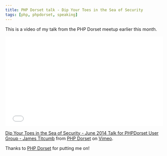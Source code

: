 ```yaml
---
title: PHP Dorset talk - Dip Your Toes in the Sea of Security
tags: [php, phpdorset, speaking]
---
```


This is a video of my talk from the PHP Dorset meetup earlier this month.

<iframe src="//player.vimeo.com/video/97645043?portrait=0&amp;color=428bca" width="500" height="283" frameborder="0" webkitallowfullscreen mozallowfullscreen allowfullscreen></iframe> <p><a href="http://vimeo.com/97645043">Dip Your Toes in the Sea of Security - June 2014 Talk for PHPDorset User Group - James Titcumb</a> from <a href="http://vimeo.com/phpdorset">PHP Dorset</a> on <a href="https://vimeo.com">Vimeo</a>.</p>

Thanks to [PHP Dorset](http://www.phpdorset.co.uk/) for putting me on!
